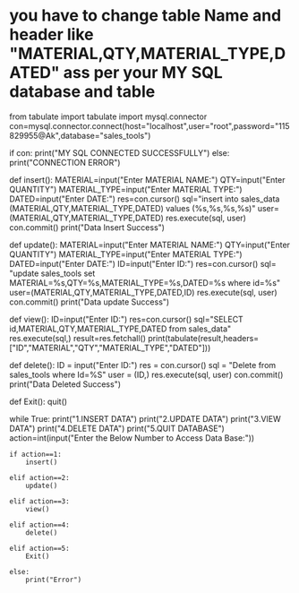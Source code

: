 # you have to change table Name and header like "MATERIAL,QTY,MATERIAL_TYPE,DATED" ass per your MY SQL database and table

from tabulate import tabulate
import mysql.connector
con=mysql.connector.connect(host="localhost",user="root",password="115829955@Ak",database="sales_tools")

if con:
    print("MY SQL CONNECTED SUCCESSFULLY")
else:
    print("CONNECTION ERROR")


def insert():
    MATERIAL=input("Enter MATERIAL NAME:")
    QTY=input("Enter QUANTITY")
    MATERIAL_TYPE=input("Enter MATERIAL TYPE:")
    DATED=input("Enter DATE:")
    res=con.cursor()
    sql="insert into sales_data (MATERIAL,QTY,MATERIAL_TYPE,DATED) values (%s,%s,%s,%s)"
    user=(MATERIAL,QTY,MATERIAL_TYPE,DATED)
    res.execute(sql, user)
    con.commit()
    print("Data Insert Success")

def update():
    MATERIAL=input("Enter MATERIAL NAME:")
    QTY=input("Enter QUANTITY")
    MATERIAL_TYPE=input("Enter MATERIAL TYPE:")
    DATED=input("Enter DATE:")
    ID=input("Enter ID:")
    res=con.cursor()
    sql= "update sales_tools set MATERIAL=%s,QTY=%s,MATERIAL_TYPE=%s,DATED=%s where id=%s"
    user=(MATERIAL,QTY,MATERIAL_TYPE,DATED,ID)
    res.execute(sql, user)
    con.commit()
    print("Data update Success")

def view():
    ID=input("Enter ID:")
    res=con.cursor()
    sql="SELECT id,MATERIAL,QTY,MATERIAL_TYPE,DATED from sales_data"
    res.execute(sql,)
    result=res.fetchall()
    print(tabulate(result,headers=["ID","MATERIAL","QTY","MATERIAL_TYPE","DATED"]))

def delete():
    ID = input("Enter ID:")
    res = con.cursor()
    sql = "Delete from sales_tools where Id=%S"
    user = (ID,)
    res.execute(sql, user)
    con.commit()
    print("Data Deleted Success")

def Exit():
    quit()

while True:
    print("1.INSERT DATA")
    print("2.UPDATE DATA")
    print("3.VIEW DATA")
    print("4.DELETE DATA")
    print("5.QUIT DATABASE")
    action=int(input("Enter the Below Number to Access Data Base:"))

    if action==1:
        insert()

    elif action==2:
        update()

    elif action==3:
        view()

    elif action==4:
        delete()

    elif action==5:
        Exit()

    else:
        print("Error")
